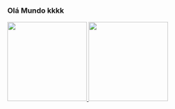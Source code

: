 ### Olá Mundo kkkk

<div>
<a href="https://github.com/dalmorebelo">
<img height="180em" src="https://github-readme-stats.vercel.app/api/top-langs/?username=seu-usuário-aqui&layout=compact&langs_count=7&theme=dracula"/>
<img height="180em" src="https://github-readme-stats.vercel.app/api?dalmorebelo-aqui&show_icons=true&theme=dracula&include_all_commits=true&count_private=true"/>
</div>
